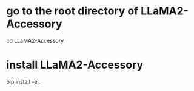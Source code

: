 # go to the root directory of LLaMA2-Accessory
cd LLaMA2-Accessory
# install LLaMA2-Accessory 
pip install -e .